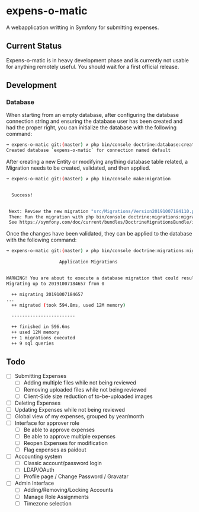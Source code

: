 # expens-o-matic
A webapplication writting in Symfony for submitting expenses.

## Current Status

Expens-o-matic is in heavy development phase and is currently not usable for anything remotely useful.
You should wait for a first official release.

## Development

### Database

When starting from an empty database, after configuring the database connection string and ensuring the database user has been created and had
the proper right, you can initialize the database with the following command:

```bash
➜ expens-o-matic git:(master) ✗ php bin/console doctrine:database:create
Created database `expens-o-matic` for connection named default
```

After creating a new Entity or modifying anything database table related, a Migration needs to be created, validated, and then applied.

```bash
➜ expens-o-matic git:(master) ✗ php bin/console make:migration

           
  Success! 
           

 Next: Review the new migration "src/Migrations/Version20191007184110.php"
 Then: Run the migration with php bin/console doctrine:migrations:migrate
 See https://symfony.com/doc/current/bundles/DoctrineMigrationsBundle/index.html
```

Once the changes have been validated, they can be applied to the database with the following command:

```bash
➜ expens-o-matic git:(master) ✗ php bin/console doctrine:migrations:migrate
                                                              
                    Application Migrations                    
                                                              

WARNING! You are about to execute a database migration that could result in schema changes and data loss. Are you sure you wish to continue? (y/n)y
Migrating up to 20191007184657 from 0

  ++ migrating 20191007184657
...
  ++ migrated (took 594.8ms, used 12M memory)

  ------------------------

  ++ finished in 596.6ms
  ++ used 12M memory
  ++ 1 migrations executed
  ++ 9 sql queries
```


## Todo

- [ ] Submitting Expenses
  - [ ] Adding multiple files while not being reviewed
  - [ ] Removing uploaded files while not being reviewed
  - [ ] Client-Side size reduction of to-be-uploaded images
- [ ] Deleting Expenses
- [ ] Updating Expenses while not being reviewed
- [ ] Global view of my expenses, grouped by year/month
- [ ] Interface for approver role
  - [ ] Be able to approve expenses
  - [ ] Be able to approve multiple expenses
  - [ ] Reopen Expenses for modification
  - [ ] Flag expenses as paidout
- [ ] Accounting system
  - [ ] Classic account/password login
  - [ ] LDAP/OAuth
  - [ ] Profile page / Change Password / Gravatar
- [ ] Admin Interface
  - [ ] Adding/Removing/Locking Accounts
  - [ ] Manage Role Assignments
  - [ ] Timezone selection
